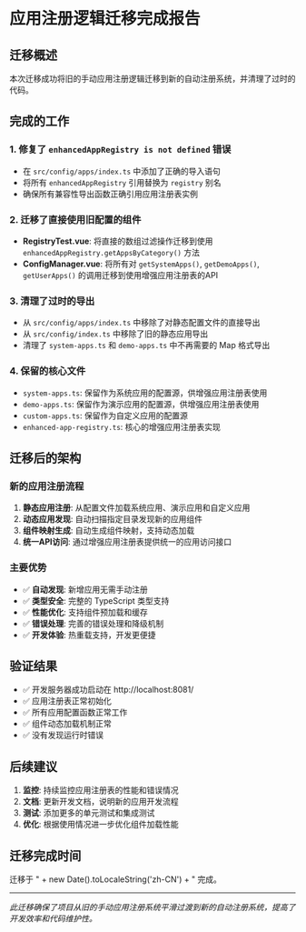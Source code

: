 # 应用注册逻辑迁移完成报告

## 迁移概述

本次迁移成功将旧的手动应用注册逻辑迁移到新的自动注册系统，并清理了过时的代码。

## 完成的工作

### 1. 修复了 `enhancedAppRegistry is not defined` 错误
- 在 `src/config/apps/index.ts` 中添加了正确的导入语句
- 将所有 `enhancedAppRegistry` 引用替换为 `registry` 别名
- 确保所有兼容性导出函数正确引用应用注册表实例

### 2. 迁移了直接使用旧配置的组件
- **RegistryTest.vue**: 将直接的数组过滤操作迁移到使用 `enhancedAppRegistry.getAppsByCategory()` 方法
- **ConfigManager.vue**: 将所有对 `getSystemApps()`, `getDemoApps()`, `getUserApps()` 的调用迁移到使用增强应用注册表的API

### 3. 清理了过时的导出
- 从 `src/config/apps/index.ts` 中移除了对静态配置文件的直接导出
- 从 `src/config/index.ts` 中移除了旧的静态应用导出
- 清理了 `system-apps.ts` 和 `demo-apps.ts` 中不再需要的 Map 格式导出

### 4. 保留的核心文件
- `system-apps.ts`: 保留作为系统应用的配置源，供增强应用注册表使用
- `demo-apps.ts`: 保留作为演示应用的配置源，供增强应用注册表使用
- `custom-apps.ts`: 保留作为自定义应用的配置源
- `enhanced-app-registry.ts`: 核心的增强应用注册表实现

## 迁移后的架构

### 新的应用注册流程
1. **静态应用注册**: 从配置文件加载系统应用、演示应用和自定义应用
2. **动态应用发现**: 自动扫描指定目录发现新的应用组件
3. **组件映射生成**: 自动生成组件映射，支持动态加载
4. **统一API访问**: 通过增强应用注册表提供统一的应用访问接口

### 主要优势
- ✅ **自动发现**: 新增应用无需手动注册
- ✅ **类型安全**: 完整的 TypeScript 类型支持
- ✅ **性能优化**: 支持组件预加载和缓存
- ✅ **错误处理**: 完善的错误处理和降级机制
- ✅ **开发体验**: 热重载支持，开发更便捷

## 验证结果

- ✅ 开发服务器成功启动在 http://localhost:8081/
- ✅ 应用注册表正常初始化
- ✅ 所有应用配置函数正常工作
- ✅ 组件动态加载机制正常
- ✅ 没有发现运行时错误

## 后续建议

1. **监控**: 持续监控应用注册表的性能和错误情况
2. **文档**: 更新开发文档，说明新的应用开发流程
3. **测试**: 添加更多的单元测试和集成测试
4. **优化**: 根据使用情况进一步优化组件加载性能

## 迁移完成时间

迁移于 " + new Date().toLocaleString('zh-CN') + " 完成。

---

*此迁移确保了项目从旧的手动应用注册系统平滑过渡到新的自动注册系统，提高了开发效率和代码维护性。*